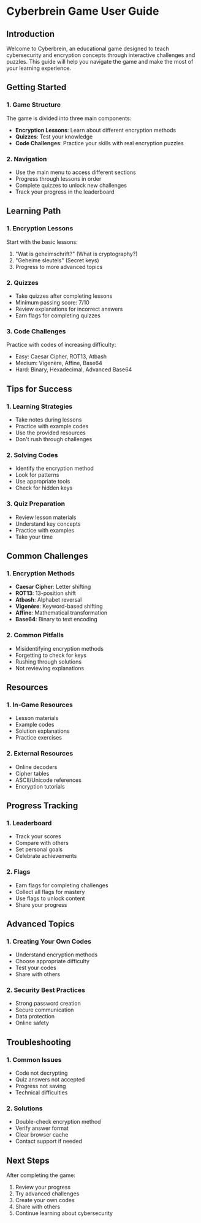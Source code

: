 # Cyberbrein Game User Guide

## Introduction

Welcome to Cyberbrein, an educational game designed to teach cybersecurity and encryption concepts through interactive challenges and puzzles. This guide will help you navigate the game and make the most of your learning experience.

## Getting Started

### 1. Game Structure
The game is divided into three main components:
- **Encryption Lessons**: Learn about different encryption methods
- **Quizzes**: Test your knowledge
- **Code Challenges**: Practice your skills with real encryption puzzles

### 2. Navigation
- Use the main menu to access different sections
- Progress through lessons in order
- Complete quizzes to unlock new challenges
- Track your progress in the leaderboard

## Learning Path

### 1. Encryption Lessons
Start with the basic lessons:
1. "Wat is geheimschrift?" (What is cryptography?)
2. "Geheime sleutels" (Secret keys)
3. Progress to more advanced topics

### 2. Quizzes
- Take quizzes after completing lessons
- Minimum passing score: 7/10
- Review explanations for incorrect answers
- Earn flags for completing quizzes

### 3. Code Challenges
Practice with codes of increasing difficulty:
- Easy: Caesar Cipher, ROT13, Atbash
- Medium: Vigenère, Affine, Base64
- Hard: Binary, Hexadecimal, Advanced Base64

## Tips for Success

### 1. Learning Strategies
- Take notes during lessons
- Practice with example codes
- Use the provided resources
- Don't rush through challenges

### 2. Solving Codes
- Identify the encryption method
- Look for patterns
- Use appropriate tools
- Check for hidden keys

### 3. Quiz Preparation
- Review lesson materials
- Understand key concepts
- Practice with examples
- Take your time

## Common Challenges

### 1. Encryption Methods
- **Caesar Cipher**: Letter shifting
- **ROT13**: 13-position shift
- **Atbash**: Alphabet reversal
- **Vigenère**: Keyword-based shifting
- **Affine**: Mathematical transformation
- **Base64**: Binary to text encoding

### 2. Common Pitfalls
- Misidentifying encryption methods
- Forgetting to check for keys
- Rushing through solutions
- Not reviewing explanations

## Resources

### 1. In-Game Resources
- Lesson materials
- Example codes
- Solution explanations
- Practice exercises

### 2. External Resources
- Online decoders
- Cipher tables
- ASCII/Unicode references
- Encryption tutorials

## Progress Tracking

### 1. Leaderboard
- Track your scores
- Compare with others
- Set personal goals
- Celebrate achievements

### 2. Flags
- Earn flags for completing challenges
- Collect all flags for mastery
- Use flags to unlock content
- Share your progress

## Advanced Topics

### 1. Creating Your Own Codes
- Understand encryption methods
- Choose appropriate difficulty
- Test your codes
- Share with others

### 2. Security Best Practices
- Strong password creation
- Secure communication
- Data protection
- Online safety

## Troubleshooting

### 1. Common Issues
- Code not decrypting
- Quiz answers not accepted
- Progress not saving
- Technical difficulties

### 2. Solutions
- Double-check encryption method
- Verify answer format
- Clear browser cache
- Contact support if needed

## Next Steps

After completing the game:
1. Review your progress
2. Try advanced challenges
3. Create your own codes
4. Share with others
5. Continue learning about cybersecurity 